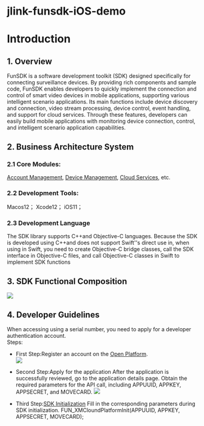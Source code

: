 # jlink-funsdk-iOS-demo

# Introduction
## 1. Overview
FunSDK is a software development toolkit (SDK) designed specifically for connecting surveillance devices. By providing rich components and sample code, FunSDK enables developers to quickly implement the connection and control of smart video devices in mobile applications, supporting various intelligent scenario applications. Its main functions include device discovery and connection, video stream processing, device control, event handling, and support for cloud services. Through these features, developers can easily build mobile applications with monitoring device connection, control, and intelligent scenario application capabilities.

## 2. Business Architecture System
### 2.1 Core Modules:
 [Account Management](https://docs.jftech.com/docs?menusId=2531aba7e2d84e13ad8ce977007922f3&siderid=bb187c70660941b2b96d78269eb04e40&lang=en&directory=true), [Device Management](https://docs.jftech.com/docs?menusId=2531aba7e2d84e13ad8ce977007922f3&siderid=4e7ce74e08fc4fd2a4f26d7980e58773&lang=en&directory=true), [Cloud Services](https://docs.jftech.com/docs?menusId=2531aba7e2d84e13ad8ce977007922f3&siderid=c16add307c234c14a33f272d420cfdf3&lang=en&directory=false), etc.
### 2.2 Development Tools:
 Macos12；      Xcode12；     iOS11；

### 2.3 Development Language

The SDK library supports C++and Objective-C languages. Because the SDK is developed using C++and does not support Swift''s direct use in, when using in Swift, you need to create Objective-C bridge classes, call the SDK interface in Objective-C files, and call Objective-C classes in Swift to implement SDK functions

## 3. SDK Functional Composition
![](https://obs-xm-pub.obs.cn-south-1.myhuaweicloud.com/docs/20240118/1705545966985.jpg)

## 4. Developer Guidelines
When accessing using a serial number, you need to apply for a developer authentication account.  
Steps:  
- First Step:Register an account on the [Open Platform](https://aops.jftech.com/#/product).  
![](https://obs-xm-pub.obs.cn-south-1.myhuaweicloud.com/docs/20240112/1705042746187.png)

- Second Step:Apply for the application
   After the application is successfully reviewed, go to the application details page. Obtain the required parameters for the API call, including APPUUID, APPKEY, APPSECRET, and MOVECARD.
   ![](https://obs-xm-pub.obs.cn-south-1.myhuaweicloud.com/docs/20240112/1705042834433.png)

- Third Step:[SDK Initialization](https://docs.jftech.com/docs?menusId=ab0ed73834f54368be3e375075e27fb2&siderid=d80a640c5df34d2d964a09ce905cffe4&lang=en&directory=false)
   Fill in the corresponding parameters during SDK initialization.
   FUN_XMCloundPlatformInit(APPUUID, APPKEY, APPSECRET, MOVECARD);